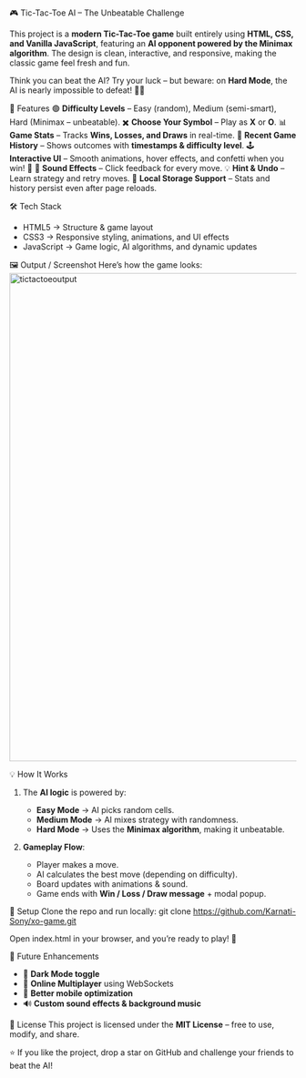  🎮 Tic-Tac-Toe AI – The Unbeatable Challenge

This project is a **modern Tic-Tac-Toe game** built entirely using **HTML, CSS, and Vanilla JavaScript**, featuring an **AI opponent powered by the Minimax algorithm**. The design is clean, interactive, and responsive, making the classic game feel fresh and fun.

Think you can beat the AI? Try your luck – but beware: on **Hard Mode**, the AI is nearly impossible to defeat! 🤖🔥


🚀 Features
🟢 **Difficulty Levels** – Easy (random), Medium (semi-smart), Hard (Minimax – unbeatable).
✖️ **Choose Your Symbol** – Play as **X** or **O**.
📊 **Game Stats** – Tracks **Wins, Losses, and Draws** in real-time.
📜 **Recent Game History** – Shows outcomes with **timestamps & difficulty level**.
🕹️ **Interactive UI** – Smooth animations, hover effects, and confetti when you win! 🎉
🎵 **Sound Effects** – Click feedback for every move.
💡 **Hint & Undo** – Learn strategy and retry moves.
💾 **Local Storage Support** – Stats and history persist even after page reloads.

🛠️ Tech Stack
* HTML5 → Structure & game layout
* CSS3 → Responsive styling, animations, and UI effects
* JavaScript → Game logic, AI algorithms, and dynamic updates

🖼️ Output / Screenshot
Here’s how the game looks:
<img width="1499" height="858" alt="tictactoeoutput" src="https://github.com/user-attachments/assets/96bb30ba-6d17-41d2-a339-f8dcb660eb49" />

💡 How It Works
1. The **AI logic** is powered by:
   * **Easy Mode** → AI picks random cells.
   * **Medium Mode** → AI mixes strategy with randomness.
   * **Hard Mode** → Uses the **Minimax algorithm**, making it unbeatable.

2. **Gameplay Flow**:
   * Player makes a move.
   * AI calculates the best move (depending on difficulty).
   * Board updates with animations & sound.
   * Game ends with **Win / Loss / Draw message** + modal popup.


 📂 Setup
Clone the repo and run locally:
git clone https://github.com/Karnati-Sony/xo-game.git

Open index.html in your browser, and you’re ready to play! 🎉

 🎯 Future Enhancements
* 🌙 **Dark Mode toggle**
* 👥 **Online Multiplayer** using WebSockets
* 📱 **Better mobile optimization**
* 🔊 **Custom sound effects & background music**

📜 License
This project is licensed under the **MIT License** – free to use, modify, and share.

⭐ If you like the project, drop a star on GitHub and challenge your friends to beat the AI!

